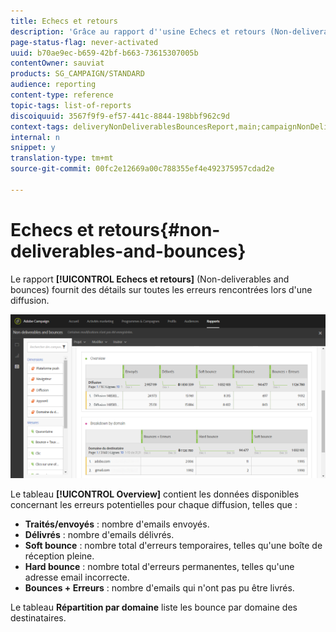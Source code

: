 ```yaml
---
title: Echecs et retours
description: 'Grâce au rapport d''usine Echecs et retours (Non-deliverables and bounces), découvrez les erreurs qui peuvent s''être produites pendant votre diffusion. '
page-status-flag: never-activated
uuid: b70ae9ec-b659-42bf-b663-73615307005b
contentOwner: sauviat
products: SG_CAMPAIGN/STANDARD
audience: reporting
content-type: reference
topic-tags: list-of-reports
discoiquuid: 3567f9f9-ef57-441c-8844-198bbf962c9d
context-tags: deliveryNonDeliverablesBouncesReport,main;campaignNonDeliverablesBouncesReport,main;programNonDeliverablesBouncesReport,main
internal: n
snippet: y
translation-type: tm+mt
source-git-commit: 00fc2e12669a00c788355ef4e492375957cdad2e

---
```



# Echecs et retours{#non-deliverables-and-bounces}

Le rapport **[!UICONTROL Echecs et retours]** (Non-deliverables and bounces) fournit des détails sur toutes les erreurs rencontrées lors d'une diffusion.

![](assets/delivery_reports_7.png)

Le tableau **[!UICONTROL Overview]** contient les données disponibles concernant les erreurs potentielles pour chaque diffusion, telles que :

* **Traités/envoyés** : nombre d'emails envoyés.
* **Délivrés** : nombre d'emails délivrés.
* **Soft bounce** : nombre total d'erreurs temporaires, telles qu'une boîte de réception pleine.
* **Hard bounce** : nombre total d'erreurs permanentes, telles qu'une adresse email incorrecte.
* **Bounces + Erreurs** : nombre d'emails qui n'ont pas pu être livrés.

Le tableau **Répartition par domaine** liste les bounce par domaine des destinataires.
